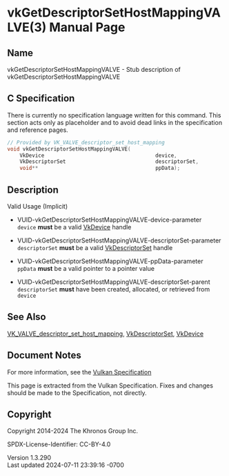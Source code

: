 # vkGetDescriptorSetHostMappingVALVE(3) Manual Page

## Name

vkGetDescriptorSetHostMappingVALVE - Stub description of
vkGetDescriptorSetHostMappingVALVE



## <a href="#_c_specification" class="anchor"></a>C Specification

There is currently no specification language written for this command.
This section acts only as placeholder and to avoid dead links in the
specification and reference pages.

``` c
// Provided by VK_VALVE_descriptor_set_host_mapping
void vkGetDescriptorSetHostMappingVALVE(
    VkDevice                                    device,
    VkDescriptorSet                             descriptorSet,
    void**                                      ppData);
```

## <a href="#_description" class="anchor"></a>Description

Valid Usage (Implicit)

- <a href="#VUID-vkGetDescriptorSetHostMappingVALVE-device-parameter"
  id="VUID-vkGetDescriptorSetHostMappingVALVE-device-parameter"></a>
  VUID-vkGetDescriptorSetHostMappingVALVE-device-parameter  
  `device` **must** be a valid [VkDevice](https://registry.khronos.org/vulkan/specs/1.3-extensions/man/html/VkDevice.html) handle

- <a
  href="#VUID-vkGetDescriptorSetHostMappingVALVE-descriptorSet-parameter"
  id="VUID-vkGetDescriptorSetHostMappingVALVE-descriptorSet-parameter"></a>
  VUID-vkGetDescriptorSetHostMappingVALVE-descriptorSet-parameter  
  `descriptorSet` **must** be a valid
  [VkDescriptorSet](https://registry.khronos.org/vulkan/specs/1.3-extensions/man/html/VkDescriptorSet.html) handle

- <a href="#VUID-vkGetDescriptorSetHostMappingVALVE-ppData-parameter"
  id="VUID-vkGetDescriptorSetHostMappingVALVE-ppData-parameter"></a>
  VUID-vkGetDescriptorSetHostMappingVALVE-ppData-parameter  
  `ppData` **must** be a valid pointer to a pointer value

- <a href="#VUID-vkGetDescriptorSetHostMappingVALVE-descriptorSet-parent"
  id="VUID-vkGetDescriptorSetHostMappingVALVE-descriptorSet-parent"></a>
  VUID-vkGetDescriptorSetHostMappingVALVE-descriptorSet-parent  
  `descriptorSet` **must** have been created, allocated, or retrieved
  from `device`

## <a href="#_see_also" class="anchor"></a>See Also

[VK_VALVE_descriptor_set_host_mapping](https://registry.khronos.org/vulkan/specs/1.3-extensions/man/html/VK_VALVE_descriptor_set_host_mapping.html),
[VkDescriptorSet](https://registry.khronos.org/vulkan/specs/1.3-extensions/man/html/VkDescriptorSet.html), [VkDevice](https://registry.khronos.org/vulkan/specs/1.3-extensions/man/html/VkDevice.html)

## <a href="#_document_notes" class="anchor"></a>Document Notes

For more information, see the <a
href="https://registry.khronos.org/vulkan/specs/1.3-extensions/html/vkspec.html#vkGetDescriptorSetHostMappingVALVE"
target="_blank" rel="noopener">Vulkan Specification</a>

This page is extracted from the Vulkan Specification. Fixes and changes
should be made to the Specification, not directly.

## <a href="#_copyright" class="anchor"></a>Copyright

Copyright 2014-2024 The Khronos Group Inc.

SPDX-License-Identifier: CC-BY-4.0

Version 1.3.290  
Last updated 2024-07-11 23:39:16 -0700
